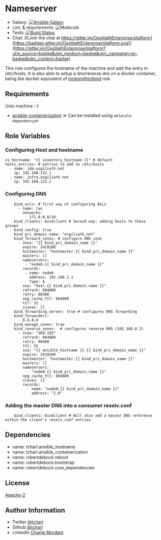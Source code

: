 Nameserver
=========

* Galaxy: [![Ansible Galaxy](https://img.shields.io/badge/galaxy-tcharl.ansible_nameserver-660198.svg?style=flat)](https://galaxy.ansible.com/tcharl/ansible_nameserver)
* Lint,  & requirements: ![Molecule](https://github.com/OsgiliathEnterprise/ansible-nameserver/workflows/Molecule/badge.svg)
* Tests: [![Build Status](https://travis-ci.com/OsgiliathEnterprise/ansible-nameserver.svg?branch=master)](https://travis-ci.com/OsgiliathEnterprise/ansible-nameserver)
* Chat: [![Join the chat at https://gitter.im/OsgiliathEnterprise/platform](https://badges.gitter.im/OsgiliathEnterprise/platform.svg)](https://gitter.im/OsgiliathEnterprise/platform?utm_source=badge&utm_medium=badge&utm_campaign=pr-badge&utm_content=badge)

This role configures the hostname of the machine and add the entry in /etc/hosts.
It is also able to setup a dns/reverse dns on a docker container, being the docker equivalent of [mrlesmithjr/bind](https://github.com/mrlesmithjr/ansible-bind) role

Requirements
------------

Unix machine :-)
* [ansible-containerization](https://galaxy.ansible.com/tcharl/ansible_containerization)
=> Can be installed using `molecule dependency`or  

Role Variables
--------------

### Configuring Host and hostname
```
ns_hostname: "{{ inventory_hostname }}" # default
hosts_entries: # entries to add to /etc/hosts
  - name: idm.osgiliath.net
    ip: 192.168.122.1
  - name: infra.osgiliath.net
    ip: 192.168.122.2
```

### Configuring DNS
```
    bind_acls: # first way of configuring ACLs
      - name: lan
        networks:
         - 171.0.0.0/24
    bind_clients: bindclient # Second way: adding hosts to these groups
    bind_config: true
    bind_pri_domain_name: "osgiliath.net"
    bind_forward_zones: # configure DNS zone
      - zone: "{{ bind_pri_domain_name }}"
        expire: 2419200
        hostmaster: "hostmaster.{{ bind_pri_domain_name }}"
        masters: []
        nameservers:
         - "node0.{{ bind_pri_domain_name }}"
        records:
         - name: node0
           address: 192.168.1.1
           type: A
        soa: "host.{{ bind_pri_domain_name }}"
        refresh: 604800
        retry: 86400
        neg_cache_ttl: 604800
        ttl: 32
        slaves: []
    bind_forwarding_server: true # configures DNS forwarding
    bind_forwarders:
      - 8.8.8.8
    bind_manage_zones: true
    bind_reverse_zones:  # configures reverse DNS (192.168.0.2)
      - zone: "169.192"
        refresh: 604800
        retry: 86400
        ttl: 32
        soa: "{{ ansible_hostname }}.{{ bind_pri_domain_name }}"
        expire: 2419200
        hostmaster: "hostmaster.{{ bind_pri_domain_name }}"
        masters: []
        nameservers:
          - "node0.{{ bind_pri_domain_name }}"
        neg_cache_ttl: 604800
        slaves: []
        records:
          - name: "node0.{{ bind_pri_domain_name }}"
            address: "2.0"
```

### Adding the master DNS into a consumer resolv.conf 

```
    bind_clients: bindclient # Will also add a master DNS reference within the client's resolv.conf entries
```


Dependencies
------------

  - name: tcharl.ansible_hostname
  - name: tcharl.ansible_containerization
  - name: robertdebock.reboot
  - name: robertdebock.bootstrap
  - name: robertdebock.core_dependencies

License
-------


[Apache-2](https://www.apache.org/licenses/LICENSE-2.0)

Author Information
------------------

* Twitter [@tcharl](https://twitter.com/Tcharl)
* Github [@tcharl](https://github.com/Tcharl)
* LinkedIn [Charlie Mordant](https://www.linkedin.com/in/charlie-mordant-51796a97/)
